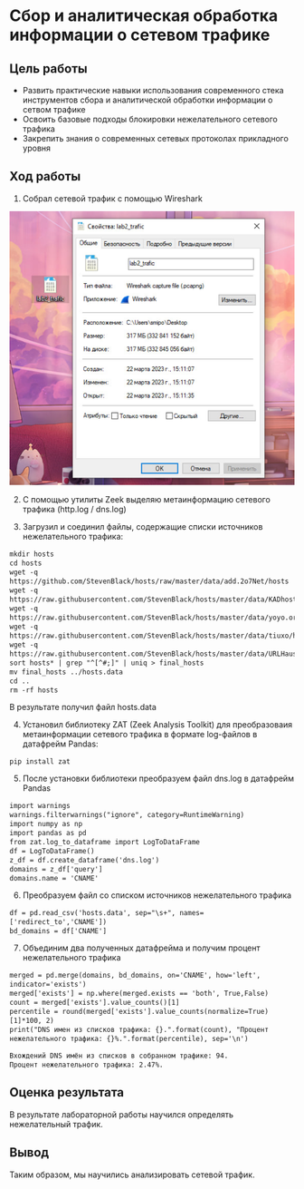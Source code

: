 # Сбор и аналитическая обработка информации о сетевом трафике
## Цель работы
+ Развить практические навыки использования современного стека инструментов сбора и аналитической обработки информации о сетвом трафике
+ Освоить базовые подходы блокировки нежелательного сетевого трафика
+ Закрепить знания о современных сетевых протоколах прикладного уровня
## Ход работы
1. Собрал сетевой трафик с помощью Wireshark

![](https://github.com/Smipos/Sistemi_auth_and_defend/blob/main/lab2/img_lab2/trafic.jpg)

2. С помощью утилиты Zeek выделяю метаинформацию сетевого трафика (http.log / dns.log)

3. Загрузил и соединил файлы, содержащие списки источников нежелательного трафика:

```
mkdir hosts
cd hosts
wget -q https://github.com/StevenBlack/hosts/raw/master/data/add.2o7Net/hosts
wget -q https://raw.githubusercontent.com/StevenBlack/hosts/master/data/KADhosts/hosts
wget -q https://raw.githubusercontent.com/StevenBlack/hosts/master/data/yoyo.org/hosts
wget -q https://raw.githubusercontent.com/StevenBlack/hosts/master/data/tiuxo/hosts
wget -q https://raw.githubusercontent.com/StevenBlack/hosts/master/data/URLHaus/hosts
sort hosts* | grep "^[^#;]" | uniq > final_hosts
mv final_hosts ../hosts.data
cd ..
rm -rf hosts
```
В результате получил файл hosts.data

4. Установил библиотеку ZAT (Zeek Analysis Toolkit) для преобразоваия метаинформации сетевого трафика в формате log-файлов в датафрейм Pandas:

```
pip install zat
```

5. После установки библиотеки преобразуем файл dns.log в датафрейм Pandas

```
import warnings
warnings.filterwarnings("ignore", category=RuntimeWarning)
import numpy as np
import pandas as pd
from zat.log_to_dataframe import LogToDataFrame
df = LogToDataFrame()
z_df = df.create_dataframe('dns.log')
domains = z_df['query']
domains.name = 'CNAME'
```

6. Преобразуем файл со списком источников нежелательного трафика
```
df = pd.read_csv('hosts.data', sep="\s+", names=['redirect_to','CNAME'])
bd_domains = df['CNAME']
```

7. Объединим два полученных датафрейма и получим процент нежелательного трафика
```
merged = pd.merge(domains, bd_domains, on='CNAME', how='left', indicator='exists')
merged['exists'] = np.where(merged.exists == 'both', True,False)
count = merged['exists'].value_counts()[1]
percentile = round(merged['exists'].value_counts(normalize=True)[1]*100, 2)
print("DNS имен из списков трафика: {}.".format(count), "Процент нежелательного трафика: {}%.".format(percentile), sep='\n')
```
```
Вхождений DNS имён из списков в собранном трафике: 94.
Процент нежелательного трафика: 2.47%.
```
## Оценка результата
В результате лабораторной работы научился определять нежелательный трафик.

## Вывод
Таким образом, мы научились анализировать сетевой трафик.

